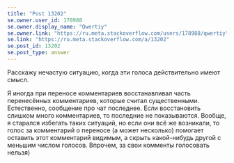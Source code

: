 ```yaml
---
title: "Post 13202"
se.owner.user_id: 178988
se.owner.display_name: "Qwertiy"
se.owner.link: "https://ru.meta.stackoverflow.com/users/178988/qwertiy"
se.link: "https://ru.meta.stackoverflow.com/a/13202"
se.post_id: 13202
se.post_type: answer
---
```

<p>Расскажу нечастую ситуацию, когда эти голоса действительно имеют смысл.</p>
<p>Я иногда при переносе комментариев восстанавливал часть перенесённых комментариев, которые считал существенными. Естественно, сообщение про чат последнее. Если восстановить слишком много комментариев, то последние не показываются. Вообще, я старался избегать таких ситуаций, но если они всё же возникали, то голос за комментарий о переносе (а может несколько) помогает оставить этот комментарий видимым, а скрыть какой-нибудь другой с меньшим числом голосов. Впрочем, за свои комменты голосовать нельзя)</p>

